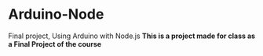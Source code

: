 # Arduino-Node
Final project, Using Arduino with Node.js 
**This is a project made for class as a Final Project of the course**
